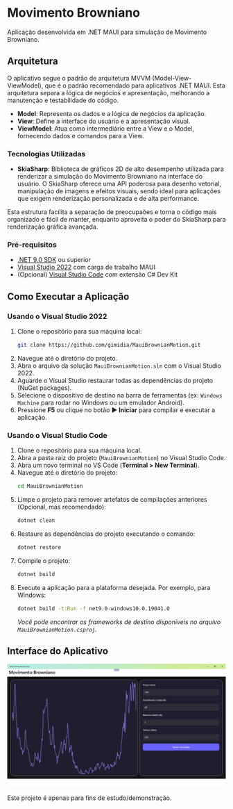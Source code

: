 # Movimento Browniano

Aplicação desenvolvida em .NET MAUI para simulação de Movimento Browniano.

## Arquitetura

O aplicativo segue o padrão de arquitetura MVVM (Model-View-ViewModel), que é o padrão recomendado para aplicativos .NET MAUI. Esta arquitetura separa a lógica de negócios e apresentação, melhorando a manutenção e testabilidade do código.

- **Model**: Representa os dados e a lógica de negócios da aplicação.
- **View**: Define a interface do usuário e a apresentação visual.
- **ViewModel**: Atua como intermediário entre a View e o Model, fornecendo dados e comandos para a View.

### Tecnologias Utilizadas

- **SkiaSharp**: Biblioteca de gráficos 2D de alto desempenho utilizada para renderizar a simulação do Movimento Browniano na interface do usuário. O SkiaSharp oferece uma API poderosa para desenho vetorial, manipulação de imagens e efeitos visuais, sendo ideal para aplicações que exigem renderização personalizada e de alta performance.

Esta estrutura facilita a separação de preocupaões e torna o código mais organizado e fácil de manter, enquanto aproveita o poder do SkiaSharp para renderização gráfica avançada.

### Pré-requisitos

- [.NET 9.0 SDK](https://dotnet.microsoft.com/download/dotnet/9.0) ou superior
- [Visual Studio 2022](https://visualstudio.microsoft.com/vs/) com carga de trabalho MAUI
- (Opcional) [Visual Studio Code](https://code.visualstudio.com/) com extensão C# Dev Kit

## Como Executar a Aplicação

### Usando o Visual Studio 2022

1.  Clone o repositório para sua máquina local:
    ```bash
    git clone https://github.com/gimidia/MauiBrownianMotion.git
    ```
2.  Navegue até o diretório do projeto.
3.  Abra o arquivo da solução `MauiBrownianMotion.sln` com o Visual Studio 2022.
4.  Aguarde o Visual Studio restaurar todas as dependências do projeto (NuGet packages).
5.  Selecione o dispositivo de destino na barra de ferramentas (ex: `Windows Machine` para rodar no Windows ou um emulador Android).
6.  Pressione **F5** ou clique no botão **▶ Iniciar** para compilar e executar a aplicação.

### Usando o Visual Studio Code

1.  Clone o repositório para sua máquina local.
2.  Abra a pasta raiz do projeto (`MauiBrownianMotion`) no Visual Studio Code.
3.  Abra um novo terminal no VS Code (**Terminal > New Terminal**).
4.  Navegue até o diretório do projeto:
    ```bash
    cd MauiBrownianMotion
    ```
5.  Limpe o projeto para remover artefatos de compilações anteriores (Opcional, mas recomendado):
    ```bash
    dotnet clean
    ```
6.  Restaure as dependências do projeto executando o comando:
    ```bash
    dotnet restore
    ```
7.  Compile o projeto:
    ```bash
    dotnet build
    ```
8.  Execute a aplicação para a plataforma desejada. Por exemplo, para Windows:
    ```bash
    dotnet build -t:Run -f net9.0-windows10.0.19041.0
    ```
    *Você pode encontrar os frameworks de destino disponíveis no arquivo `MauiBrownianMotion.csproj`.*


## Interface do Aplicativo

![Tela do Aplicativo](TelaMovimentoBrowniano.jpg)

Este projeto é apenas para fins de estudo/demonstração.
